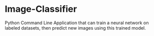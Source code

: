 # Image-Classifier
Python Command Line Application that can train a neural network on labeled datasets, then predict new images using this trained model.  

